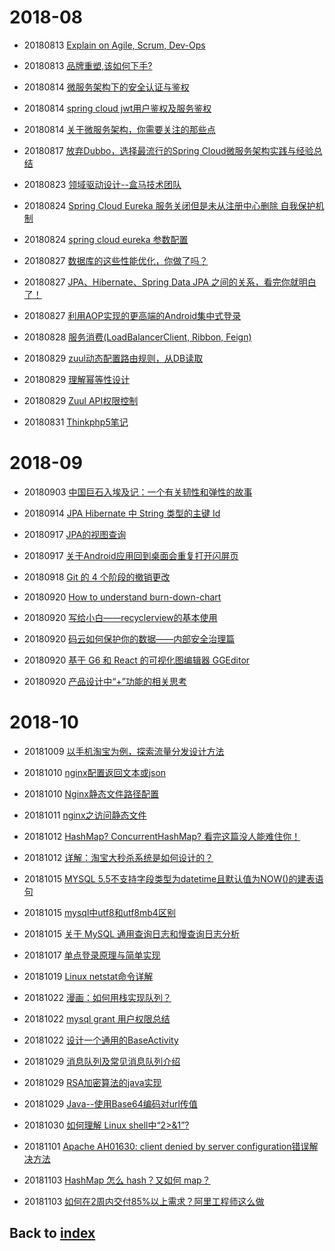 # 2018-08
- 20180813 [Explain on Agile, Scrum, Dev-Ops](https://www.cnblogs.com/JackMa/p/5267553.html)
- 20180813 [品牌重塑,该如何下手?](https://mp.weixin.qq.com/s/AObb2yJwxz5Is3O6fopCaw)

- 20180814 [微服务架构下的安全认证与鉴权](https://blog.csdn.net/jessise_zhan/article/details/80130532)
- 20180814 [spring cloud jwt用户鉴权及服务鉴权](https://blog.csdn.net/luwei42768/article/details/79312867)
- 20180814 [关于微服务架构，你需要关注的那些点](https://mp.weixin.qq.com/s/OcKXrCQBxETxTNvXnNNaLw)

- 20180817 [放弃Dubbo，选择最流行的Spring Cloud微服务架构实践与经验总结](https://my.oschina.net/u/3677020/blog/1570248)

- 20180823 [领域驱动设计--盒马技术团队](https://mp.weixin.qq.com/s/c_5QUFu778NM67gNSrzvqA)

- 20180824 [Spring Cloud Eureka 服务关闭但是未从注册中心删除 自我保护机制](https://www.cnblogs.com/hfultrastrong/p/8623288.html)
- 20180824 [spring cloud eureka 参数配置](https://www.jianshu.com/p/e2bebfb0d075)

- 20180827 [数据库的这些性能优化，你做了吗？](https://mp.weixin.qq.com/s/TKnFxcz3OEeEv2eobSLaBQ)
- 20180827 [JPA、Hibernate、Spring Data JPA 之间的关系，看完你就明白了！](https://mp.weixin.qq.com/s/0O8Lt5qU31z8cc_rQZPbiA)
- 20180827 [利用AOP实现的更高端的Android集中式登录](https://mp.weixin.qq.com/s/8vrZLfoLGz045iQx4ehHdA)

- 20180828 [服务消费(LoadBalancerClient, Ribbon, Feign)](https://www.jianshu.com/p/562045489d9d)

- 20180829 [zuul动态配置路由规则，从DB读取](https://blog.csdn.net/tianyaleixiaowu/article/details/77933295?locationNum=5&fps=1)
- 20180829 [理解幂等性设计](http://www.cnblogs.com/weidagang2046/archive/2011/06/04/2063696.html)
- 20180829 [Zuul API权限控制](https://www.cnblogs.com/hyhnet/p/8097641.html)

- 20180831 [Thinkphp5笔记](http://www.thinkphp.cn/topic/48029.html)

# 2018-09
- 20180903 [中国巨石入埃及记：一个有关韧性和弹性的故事](http://finance.sina.com.cn/zl/china/2018-09-03/zl-ihiqtcan0826520.shtml)

- 20180914 [JPA Hibernate 中 String 类型的主键 Id](https://www.jianshu.com/p/5d3b8f13de8f)

- 20180917 [JPA的视图查询](https://blog.csdn.net/chaijunkun/article/details/8442406)
- 20180917 [关于Android应用回到桌面会重复打开闪屏页](https://www.jianshu.com/p/b202690b7d96)

- 20180918 [Git 的 4 个阶段的撤销更改](https://mp.weixin.qq.com/s/_fbkqgEtYGxttWWip8Esjw)

- 20180920 [How to understand burn-down-chart](https://www.jianshu.com/p/c59e2f6d861c?winzoom=1)
- 20180920 [写给小白——recyclerview的基本使用](https://www.jianshu.com/p/bb6b029de04f)
- 20180920 [码云如何保护你的数据——内部安全治理篇](https://mp.weixin.qq.com/s/mtiEt7WVirJlaZ7M3hRVcA)
- 20180920 [基于 G6 和 React 的可视化图编辑器 GGEditor](https://mp.weixin.qq.com/s/sd7Yhwepsg75M6aBLgKRmQ)
- 20180920 [产品设计中“+”功能的相关思考](https://mp.weixin.qq.com/s/kmQnyP24jLQrRnmD7evevA)

# 2018-10
- 20181009 [以手机淘宝为例，探索流量分发设计方法](https://mp.weixin.qq.com/s/oGvTb1eY3yrgJE90I5IBRQ)
- 20181010 [nginx配置返回文本或json](https://www.cnblogs.com/freeweb/p/5944894.html)
- 20181010 [Nginx静态文件路径配置](https://blog.csdn.net/spark_csdn/article/details/80836326)
- 20181011 [nginx之访问静态文件](https://www.cnblogs.com/yuan-yuan/p/4892301.html)
- 20181012 [HashMap? ConcurrentHashMap? 看完这篇没人能难住你！](https://my.oschina.net/crossoverjie/blog/1861138)
- 20181012 [详解：淘宝大秒杀系统是如何设计的？](https://my.oschina.net/u/3972077/blog/2231326)

- 20181015 [MYSQL 5.5不支持字段类型为datetime且默认值为NOW()的建表语句](https://blog.csdn.net/qq_37929849/article/details/78507210)
- 20181015 [mysql中utf8和utf8mb4区别](https://www.cnblogs.com/beyang/p/7580814.html)
- 20181015 [关于 MySQL 通用查询日志和慢查询日志分析](https://mp.weixin.qq.com/s/SL4dsWnJ4oIV2DHBYOulvA)
- 20181017 [单点登录原理与简单实现](https://blog.csdn.net/u011277123/article/details/53404269)
- 20181019 [Linux netstat命令详解](https://mp.weixin.qq.com/s/zApKruVMHOM1ebfOKqmO6g)

- 20181022 [漫画：如何用栈实现队列？](https://mp.weixin.qq.com/s/IiOUgS5jZ6pgVqUAJHwNKg)
- 20181022 [mysql grant 用户权限总结](https://blog.csdn.net/anzhen0429/article/details/78296814)
- 20181022 [设计一个通用的BaseActivity](https://blog.csdn.net/qq_25749749/article/details/81567766)

- 20181029 [消息队列及常见消息队列介绍](http://www.cnblogs.com/Terry-Wu/p/7644279.html)
- 20181029 [RSA加密算法的java实现](https://blog.csdn.net/cz0217/article/details/78426733)
- 20181029 [Java--使用Base64编码对url传值](https://blog.csdn.net/qq_36411874/article/details/79624739)
- 20181030 [如何理解 Linux shell中“2>&1”?](https://mp.weixin.qq.com/s/-9uO7lc_xfvpZxEsaez7HQ)
- 20181101 [Apache AH01630: client denied by server configuration错误解决方法](https://www.linuxidc.com/Linux/2017-02/140103.htm)
- 20181103 [HashMap 怎么 hash？又如何 map？](https://mp.weixin.qq.com/s/ev62FoC1eb1tm6EiHfKHuw)
- 20181103 [如何在2周内交付85%以上需求？阿里工程师这么做](https://mp.weixin.qq.com/s/M0S0sxJy3oxhgsyqTcLpaQ)

## Back to [index](./index.md)